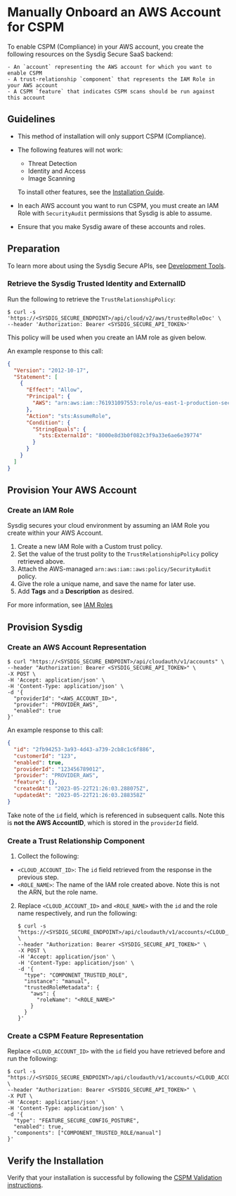 # Manually Onboard an AWS Account for CSPM

To enable CSPM (Compliance) in your AWS account, you create the following resources on the Sysdig Secure SaaS backend:

    - An `account` representing the AWS account for which you want to enable CSPM
    - A trust-relationship `component` that represents the IAM Role in your AWS account
    - A CSPM `feature` that indicates CSPM scans should be run against this account
 

## Guidelines

- This method of installation will only support CSPM (Compliance).

- The following features will not work:

    - Threat Detection
    - Identity and Access
    - Image Scanning

  To install other features, see the [Installation Guide](https://docs.sysdig.com/en/docs/installation/sysdig-secure/connect-cloud-accounts/aws/).

- In each AWS account you want to run CSPM, you must create an IAM Role with `SecurityAudit` permissions that Sysdig is able to assume.

- Ensure that you make Sysdig aware of these accounts and roles.


## Preparation

To learn more about using the Sysdig Secure APIs, see [Development Tools](https://docs.sysdig.com/en/docs/developer-tools/).

### Retrieve the **Sysdig Trusted Identity** and **ExternalID**

Run the following to retrieve the `TrustRelationshipPolicy`:

```shell
$ curl -s 'https://<SYSDIG_SECURE_ENDPOINT>/api/cloud/v2/aws/trustedRoleDoc' \
--header 'Authorization: Bearer <SYSDIG_SECURE_API_TOKEN>'
```
This policy will be used when you create an IAM role as given below.

An example response to this call:

```json
{
  "Version": "2012-10-17",
  "Statement": [
    {
      "Effect": "Allow",
      "Principal": {
        "AWS": "arn:aws:iam::761931097553:role/us-east-1-production-secure-assume-role"
      },
      "Action": "sts:AssumeRole",
      "Condition": {
        "StringEquals": {
          "sts:ExternalId": "8000e8d3b0f082c3f9a33e6ae6e39774"
        }
      }
    }
  ]
}
```

## Provision Your AWS Account

### Create an IAM Role

Sysdig secures your cloud environment by assuming an IAM Role you create within your AWS Account.

1. Create a new IAM Role with a Custom trust policy.
2. Set the value of the trust polity to the `TrustRelationshipPolicy` policy retrieved above.
3. Attach the AWS-managed `arn:aws:iam::aws:policy/SecurityAudit` policy.
4. Give the role a unique name, and save the name for later use.
5. Add **Tags** and a **Description** as desired.

For more information, see [IAM Roles](https://docs.aws.amazon.com/IAM/latest/UserGuide/id_roles_create.html)

## Provision Sysdig

### Create an AWS Account Representation

```shell
$ curl "https://<SYSDIG_SECURE_ENDPOINT>/api/cloudauth/v1/accounts" \
--header "Authorization: Bearer <SYSDIG_SECURE_API_TOKEN>" \
-X POST \
-H 'Accept: application/json' \
-H 'Content-Type: application/json' \
-d '{
  "providerId": "<AWS_ACCOUNT_ID>",
  "provider": "PROVIDER_AWS",
  "enabled": true
}'
```

An example response to this call:

```json
{
  "id": "2fb94253-3a93-4d43-a739-2cb8c1c6f886",
  "customerId": "123",
  "enabled": true,
  "providerId": "123456789012",
  "provider": "PROVIDER_AWS",
  "feature": {},
  "createdAt": "2023-05-22T21:26:03.288075Z",
  "updatedAt": "2023-05-22T21:26:03.288358Z"
}
```

Take note of the `id` field, which is referenced in subsequent calls. Note this is **not the AWS AccountID**, which is stored in the `providerId` field.


### Create a Trust Relationship Component

1. Collect the following:

  - `<CLOUD_ACCOUNT_ID>`: The `id` field retrieved from the response in the previous step.
  - `<ROLE_NAME>`: The name of the IAM role created above. Note this is not the ARN, but the role name.

2. Replace `<CLOUD_ACCOUNT_ID>` and `<ROLE_NAME>` with the `id` and the role name respectively, and run the following:

      ```shell
      $ curl -s "https://<SYSDIG_SECURE_ENDPOINT>/api/cloudauth/v1/accounts/<CLOUD_ACCOUNT_ID>/components" \
      --header "Authorization: Bearer <SYSDIG_SECURE_API_TOKEN>" \
      -X POST \
      -H 'Accept: application/json' \
      -H 'Content-Type: application/json' \
      -d '{
        "type": "COMPONENT_TRUSTED_ROLE",
        "instance": "manual",
        "trustedRoleMetadata": {
          "aws": {
            "roleName": "<ROLE_NAME>"
          }
        }
      }'
      ```


### Create a CSPM Feature Representation

Replace `<CLOUD_ACCOUNT_ID>` with the `id` field you have retrieved before and run the following:

```shell
$ curl -s "https://<SYSDIG_SECURE_ENDPOINT>/api/cloudauth/v1/accounts/<CLOUD_ACCOUNT_ID>/feature/FEATURE_SECURE_CONFIG_POSTURE" \
--header "Authorization: Bearer <SYSDIG_SECURE_API_TOKEN>" \
-X PUT \
-H 'Accept: application/json' \
-H 'Content-Type: application/json' \
-d '{
  "type": "FEATURE_SECURE_CONFIG_POSTURE",
  "enabled": true,
  "components": ["COMPONENT_TRUSTED_ROLE/manual"]
}'
```

## Verify the Installation

Verify that your installation is successful by following the [CSPM Validation instructions](https://docs.sysdig.com/en/docs/installation/sysdig-secure/connect-cloud-accounts/aws/#check-cspm).
